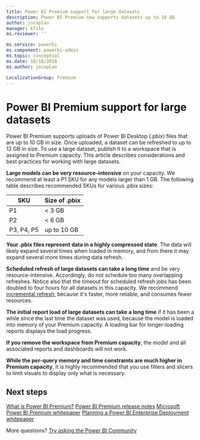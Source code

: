 ```yaml
---
title: Power BI Premium support for large datasets
description: Power BI Premium now supports datasets up to 10 GB.
author: jocaplan
manager: kfile
ms.reviewer: ''

ms.service: powerbi
ms.component: powerbi-admin
ms.topic: conceptual
ms.date: 10/18/2018
ms.author: jocaplan

LocalizationGroup: Premium
---
```


# Power BI Premium support for large datasets

Power BI Premium supports uploads of Power BI Desktop (.pbix) files that are up to 10 GB in size. Once uploaded, a dataset can be refreshed to up to 12 GB in size. To use a large dataset, publish it to a workspace that is assigned to Premium capacity. This article describes considerations and best practices for working with large datasets.

**Large models can be very resource-intensive** on your capacity. We recommend at least a P1 SKU for any models larger than 1 GB. The following table describes recommended SKUs for various .pbix sizes:

   |SKU  |Size of .pbix   |
   |---------|---------|
   |P1    | < 3 GB        |
   |P2    | < 6 GB        |
   |P3, P4, P5    | up to 10 GB |

**Your .pbix files represent data in a highly compressed state**. The data will likely expand several times when loaded in memory, and from there it may expand several more times during data refresh.

**Scheduled refresh of large datasets can take a long time** and be very resource-intensive. Accordingly, do not schedule too many overlapping refreshes. Notice also that the timeout for scheduled refresh jobs has been doubled to four hours for all datasets in this capacity. We recommend [incremental refresh](service-premium-incremental-refresh.md), because it's faster, more reliable, and consumes fewer resources.

**The initial report load of large datasets can take a long time** if it has been a while since the last time the dataset was used, because the model is loaded into memory of your Premium capacity. A loading bar for longer-loading reports displays the load progress.

**If you remove the workspace from Premium capacity**, the model and all associated reports and dashboards will not work.

**While the per-query memory and time constraints are much higher in Premium capacity**, it is highly recommended that you use filters and slicers to limit visuals to display only what is necessary.

## Next steps

[What is Power BI Premium?](service-premium.md)
[Power BI Premium release notes](service-premium-release-notes.md)
[Microsoft Power BI Premium whitepaper](https://aka.ms/pbipremiumwhitepaper)
[Planning a Power BI Enterprise Deployment whitepaper](https://aka.ms/pbienterprisedeploy)

More questions? [Try asking the Power BI Community](https://community.powerbi.com/)
